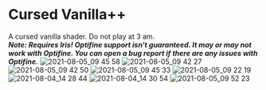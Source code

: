 # Cursed Vanilla++
A cursed vanilla shader. Do not play at 3 am.<br>
***Note: Requires Iris! Optifine support isn't guaranteed. It may or may not work with Optifine. You can open a bug report if there are any issues with Optifine.***
![2021-08-05_09 45 58](https://user-images.githubusercontent.com/18603248/128360710-003e1d93-161d-4d9c-89fd-e083584da6e2.png)
![2021-08-05_09 42 27](https://user-images.githubusercontent.com/18603248/128360625-4f2232ea-8b7d-4ab1-ad6f-6ee4b21cf9f4.png)
![2021-08-05_09 42 50](https://user-images.githubusercontent.com/18603248/128360656-ff2a1934-ec27-41a5-90ab-e4e79b9006a1.png)
![2021-08-05_09 45 33](https://user-images.githubusercontent.com/18603248/128360689-cfe1b656-e486-480f-a30e-2a23226078dd.png)
![2021-08-05_09 22 19](https://user-images.githubusercontent.com/18603248/128359490-d3357900-c88b-4a10-8bc5-d94265e5e9c3.png)
![2021-08-04_14 28 44](https://user-images.githubusercontent.com/18603248/128359447-ef1f5512-ccaf-4774-bda8-35b715f35e6e.png)
![2021-08-04_14 30 54](https://user-images.githubusercontent.com/18603248/128359469-98f26a2c-e217-47a5-9015-39a3a8183dec.png)
![2021-08-05_09 52 23](https://user-images.githubusercontent.com/18603248/128361780-bce5cc7a-3ad3-4dff-924e-f66acc0d1028.png)
